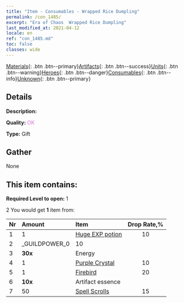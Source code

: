 ```yaml
---
title: "Item - Consumables - Wrapped Rice Dumpling"
permalink: /con_1485/
excerpt: "Era of Chaos  Wrapped Rice Dumpling"
last_modified_at: 2021-04-12
locale: en
ref: "con_1485.md"
toc: false
classes: wide
---
```

 [Materials](/){: .btn .btn--primary}[Artifacts](/Artifacts/){: .btn .btn--success}[Units](/Units/){: .btn .btn--warning}[Heroes](/Heroes/){: .btn .btn--danger}[Consumables](/Consumables/){: .btn .btn--info}[Unknown](/Unknown/){: .btn .btn--primary}

## Details
 **Description:** 

 **Quality:** <span style="color: #DA70D6">OK</span>

 **Type:** Gift

## Gather

  None

## This item contains:

 **Required Level to open:** 1

 2 You would get **1** item  from:

  | Nr | Amount |     Item    | Drop Rate,% |
  |:---|:-------|:------------|:---------:|
  | 1 | 1 | [Huge EXP potion](/Items/con_703/) | 10 | 
  | 2 | _GUILDPOWER_0 | 10 | 
  | 3 |  **30x** | Energy |  | 15 | 
  | 4 | 1 | [Purple Crystal](/Items/con_720/) | 10 | 
  | 5 | 1 | [Firebird](/Items/unt_268/) | 20 | 
  | 6 |  **10x** | Artifact essence |  | 20 | 
  | 7 | 50 | [Spell Scrolls](/Items/con_694/) | 15 | 

